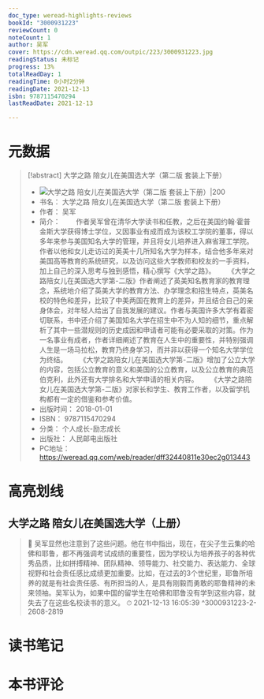 ```yaml
---
doc_type: weread-highlights-reviews
bookId: "3000931223"
reviewCount: 0
noteCount: 1
author: 吴军
cover: https://cdn.weread.qq.com/outpic/223/3000931223.jpg
readingStatus: 未标记
progress: 13%
totalReadDay: 1
readingTime: 0小时2分钟
readingDate: 2021-12-13
isbn: 9787115470294
lastReadDate: 2021-12-13

---
```

# 元数据
> [!abstract] 大学之路 陪女儿在美国选大学（第二版 套装上下册）
> - ![ 大学之路 陪女儿在美国选大学（第二版 套装上下册）|200](https://cdn.weread.qq.com/outpic/223/3000931223.jpg)
> - 书名： 大学之路 陪女儿在美国选大学（第二版 套装上下册）
> - 作者： 吴军
> - 简介：  　　作者吴军曾在清华大学读书和任教，之后在美国约翰·霍普金斯大学获得博士学位，又因事业有成而成为该校工学院的董事，得以多年来参与美国知名大学的管理，并且将女儿培养进入麻省理工学院。作者以他和女儿走访过的英美十几所知名大学为样本，结合他多年来对美国高等教育的系统研究，以及访问这些大学教师和校友的一手资料，加上自己的深入思考与独到感悟，精心撰写《大学之路》。 　　《大学之路陪女儿在美国选大学第-二版》作者阐述了英美知名教育家的教育理念，系统地介绍了英美大学的教育方法、办学理念和招生特点，英美名校的特色和差异，比较了中美两国在教育上的差异，并且结合自己的亲身体会，对年轻人给出了自我发展的建议。作者与美国许多大学有着密切联系，书中还介绍了美国知名大学在招生中不为人知的细节，重点解析了其中一些潜规则的历史成因和申请者可能有必要采取的对策。作为一名事业有成者，作者详细阐述了教育在人生中的重要性，并特别强调人生是一场马拉松，教育乃终身学习，而并非以获得一个知名大学学位为终结。 　　《大学之路陪女儿在美国选大学第-二版》增加了公立大学的内容，包括公立教育的意义和美国的公立教育，以及公立教育的典范伯克利，此外还有大学排名和大学申请的相关内容。 　　《大学之路陪女儿在美国选大学第-二版》对家长和学生、教育工作者，以及留学机构都有一定的借鉴和参考价值。
> - 出版时间： 2018-01-01
> - ISBN： 9787115470294
> - 分类： 个人成长-励志成长
> - 出版社： 人民邮电出版社
> - PC地址：https://weread.qq.com/web/reader/dff32440811e30ec2g013443

# 高亮划线

## 大学之路 陪女儿在美国选大学（上册）

> 📌 吴军显然也注意到了这些问题。他在书中指出，现在，在尖子生云集的哈佛和耶鲁，都不再强调考试成绩的重要性，因为学校认为培养孩子的各种优秀品质，比如拼搏精神、团队精神、领导能力、社交能力、表达能力、全球视野和社会责任感比成绩更加重要。比如，在过去的3个世纪里，耶鲁所培养的就是有社会责任感、有所担当的人，是具有刚毅而勇敢的耶鲁精神的未来领袖。吴军认为，如果中国的留学生在哈佛和耶鲁没有学到这些内容，就失去了在这些名校读书的意义。 
> ⏱ 2021-12-13 16:05:39 ^3000931223-2-2608-2819

# 读书笔记

# 本书评论

